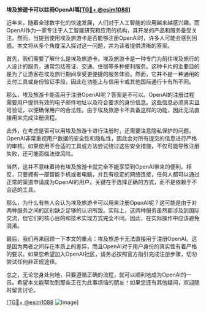 **埃及旅遊卡可以註冊OpenAI嗎[[TG💪+ @esim1088](https://t.me/s/esim1088)]**

近年来，随着全球数字化的快速发展，人们对于人工智能的应用越来越感兴趣。而OpenAI作为一家专注于人工智能研究和应用的机构，其开发的产品和服务备受关注。然而，当提到使用埃及旅游卡是否能够注册OpenAI时，许多人可能会感到困惑。本文将从多个角度深入探讨这一问题，并为读者提供清晰的答案。

首先，我们需要了解什么是埃及旅游卡。埃及旅游卡是一种专门为前往埃及旅行的人设计的服务，通常包括签证、交通、住宿等多种便利服务。这种卡片的主要目的是为了让游客在埃及旅行期间享受更便捷的服务体验。然而，它并不是一种通用的支付工具或身份验证手段，因此在功能上与信用卡或其他国际通行卡有所不同。

那么，埃及旅游卡能否用于注册OpenAI呢？答案是不可以。OpenAI的注册过程需要用户提供有效的电子邮件地址以及符合要求的身份信息。这些信息必须真实且可验证，以便确保用户的合法性。由于埃及旅游卡不具备这样的功能，因此无法直接用来完成注册流程。

此外，在考虑是否可以用埃及旅游卡进行注册时，还需要注意隐私保护的问题。OpenAI非常重视用户数据的安全性和隐私性，因此会对所有提交的信息进行严格的审核。如果使用不合适的工具或方法尝试绕过这些安全措施，不仅可能导致注册失败，还可能面临法律风险。

当然，这并不意味着持有埃及旅游卡就完全不能享受到OpenAI带来的便利。相反，只要拥有一部智能手机或者电脑，并且有稳定的网络连接，任何人都可以通过正常的渠道申请成为OpenAI的用户。关键在于选择正确的方式，而不是依赖于不合适的工具。

那么，为什么有些人会认为埃及旅游卡可以用来注册OpenAI呢？这可能是由于对两种服务之间的区别缺乏足够的认识所致。实际上，这两种服务虽然都涉及到国际交流，但它们的核心目的和技术实现方式完全不同。因此，在实际操作中应该避免混淆。

最后，我们再来回顾一下本文的重点：埃及旅游卡无法直接用于注册OpenAI。这是因为两者之间存在本质上的差异，而且OpenAI对于用户身份的真实性有着严格的要求。如果您希望加入OpenAI社区，请务必按照官方指引完成注册步骤，切勿尝试任何非正规途径。

总之，无论您身处何地，只要遵循正确的流程，就可以顺利地成为OpenAI的一员。希望本文能帮助到那些正在为此事烦恼的朋友！如果您还有其他疑问，欢迎随时留言讨论。

[[TG💪+ @esim1088](https://t.me/s/esim1088) ![Image](https://i.postimg.cc/4NQfJmqS/Snipaste-2025-05-13-00-14-12.png)]
